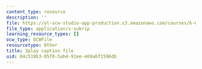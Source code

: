 ```yaml
---
content_type: resource
description: ''
file: https://ol-ocw-studio-app-production.s3.amazonaws.com/courses/6-042j-mathematics-for-computer-science-spring-2015/84c519b305f05ab491eee69abf1596db_dW0f62lcCLE.vtt
file_type: application/x-subrip
learning_resource_types: []
ocw_type: OCWFile
resourcetype: Other
title: 3play caption file
uid: 84c519b3-05f0-5ab4-91ee-e69abf1596db
---
```

